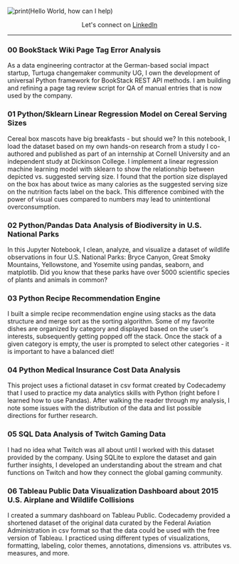 ![print(Hello World, how can I help)](https://user-images.githubusercontent.com/75530429/209966421-a616e523-7162-4a9c-b432-5867644db18a.png)

<div align="center"> Let's connect on <a href="https://www.linkedin.com/in/stina-niemann-24a03182/">LinkedIn</a></div>

___

### 00 BookStack Wiki Page Tag Error Analysis
As a data engineering contractor at the German-based social impact startup, Turtuga changemaker community UG, I own the development of universal Python framework for BookStack REST API methods. I am building and refining a page tag review script for QA of manual entries that is now used by the company.

### 01 Python/Sklearn Linear Regression Model on Cereal Serving Sizes
Cereal box mascots have big breakfasts - but should we? In this notebook, I load the dataset based on my own hands-on research from a study I co-authored and published as part of an internship at Cornell University and an independent study at Dickinson College. I implement a linear regression machine learning model with sklearn to show the relationship between depicted vs. suggested serving size. I found that the portion size displayed on the box has about twice as many calories as the suggested serving size on the nutrition facts label on the back. This difference combined with the power of visual cues compared to numbers may lead to unintentional overconsumption.

### 02 Python/Pandas Data Analysis of Biodiversity in U.S. National Parks
In this Jupyter Notebook, I clean, analyze, and visualize a dataset of wildlife observations in four U.S. National Parks: Bryce Canyon, Great Smoky Mountains, Yellowstone, and Yosemite using pandas, seaborn, and matplotlib. Did you know that these parks have over 5000 scientific species of plants and animals in common?

### 03 Python Recipe Recommendation Engine
I built a simple recipe recommendation engine using stacks as the data structure and merge sort as the sorting algorithm. Some of my favorite dishes are organized by category and displayed based on the user's interests, subsequently getting popped off the stack. Once the stack of a given category is empty, the user is prompted to select other categories - it is important to have a balanced diet!

### 04 Python Medical Insurance Cost Data Analysis
This project uses a fictional dataset in csv format created by Codecademy that I used to practice my data analytics skills with Python (right before I learned how to use Pandas). After walking the reader through my analysis, I note some issues with the distribution of the data and list possible directions for further research.

### 05 SQL Data Analysis of Twitch Gaming Data
I had no idea what Twitch was all about until I worked with this dataset provided by the company. Using SQLite to explore the dataset and gain further insights, I developed an understanding about the stream and chat functions on Twitch and how they connect the global gaming community.

### 06 Tableau Public Data Visualization Dashboard about 2015 U.S. Airplane and Wildlife Collisions
I created a summary dashboard on Tableau Public. Codecademy provided a shortened dataset of the original data curated by the Federal Aviation Administration in csv format so that the data could be used with the free version of Tableau. I practiced using different types of visualizations, formatting, labeling, color themes, annotations, dimensions vs. attributes vs. measures, and more.
